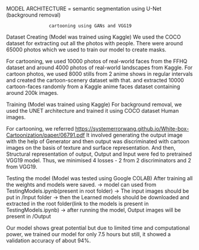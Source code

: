 
MODEL ARCHITECTURE = semantic segmentation using U-Net (background removal)

		            cartooning using GANs and VGG19


Dataset Creating   (Model was trained using Kaggle)
We used the COCO dataset for extracting out all the photos with people. 
There were around 65000 photos which we used to train our model to create masks.

For cartooning, we used 10000 photos of real-world faces from the FFHQ dataset and around 4000 photos of real-world landscapes from Kaggle. 
For cartoon photos, we used 8000 stills from 2 anime shows in regular intervals and created the cartoon-scenery dataset with that. and extracted 10000 cartoon-faces randomly from a Kaggle anime faces dataset containing around 200k images.


Training   (Model was trained using Kaggle)
For background removal, we used the UNET architecture and trained it using COCO dataset Human images.

For cartooning, we referred  https://systemerrorwang.github.io/White-box-Cartoonization/paper/06791.pdf
It involved generating the output image with the help of Generator and then output was discriminated with cartoon images
on the basis of texture and surface representation. And then, Structural representation of output, Output and Input were fed
to pretrained VGG19 model. Thus, we minimised 4 losses - 2 from 2 discriminators and 2 from VGG19.


Testing the model   (Model was tested using Google COLAB)
After training all the weights and models were saved.
-> model can used from TestingModels.ipynb(present in root folder)
-> The input images should be put in /Input folder
-> then the Learned models should be downloaded and extracted in the root folder(link to the models is present in  TestingModels.ipynb)
-> after running the model, Output images will be present in /Output 



Our model shows great potential but due to limited time and computational power, we trained our model for only 7.5 hours 
but still, it showed a validation accuracy of about 94%.
